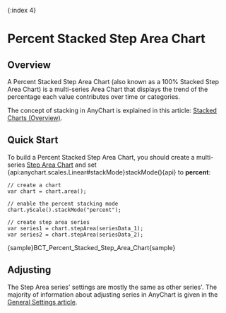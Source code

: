 {:index 4}
# Percent Stacked Step Area Chart

## Overview

A Percent Stacked Step Area Chart (also known as a 100% Stacked Step Area Chart) is a multi-series Area Chart that displays the trend of the percentage each value contributes over time or categories.

The concept of stacking in AnyChart is explained in this article: [Stacked Charts (Overview)](../Overview).

## Quick Start

To build a Percent Stacked Step Area Chart, you should create a multi-series [Step Area Chart](../../Step_Area_Chart) and set {api:anychart.scales.Linear#stackMode}stackMode(){api} to **percent**:

```
// create a chart
var chart = chart.area();

// enable the percent stacking mode
chart.yScale().stackMode("percent");

// create step area series
var series1 = chart.stepArea(seriesData_1);
var series2 = chart.stepArea(seriesData_2);
```

{sample}BCT\_Percent\_Stacked\_Step\_Area\_Chart{sample}

## Adjusting

The Step Area series' settings are mostly the same as other series'. The majority of information about adjusting series in AnyChart is given in the [General Settings article](../../General_Settings).
